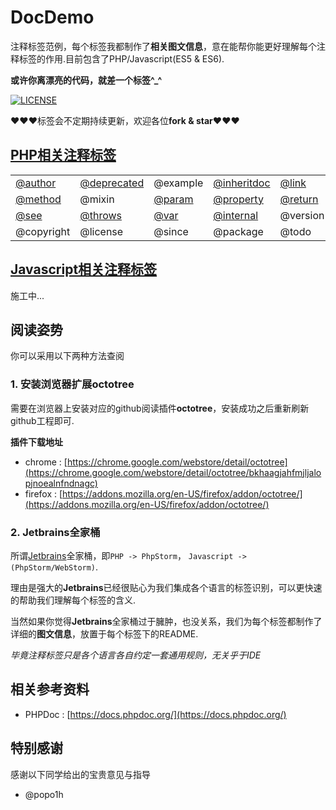 # DocDemo

<!-- 
* [English version](./README_EN.md)
-->

注释标签范例，每个标签我都制作了**相关图文信息**，意在能帮你能更好理解每个注释标签的作用.目前包含了PHP/Javascript(ES5 & ES6).

**或许你离漂亮的代码，就差一个标签^_^**

[![LICENSE](https://img.shields.io/badge/license-MIT-blue.svg?style=flat-square)](https://github.com/yinggaozhen/doc-demo/blob/master/LICENSE)

:heart::heart::heart:标签会不定期持续更新，欢迎各位**fork & star**:heart::heart::heart:

## [PHP相关注释标签](https://github.com/yinggaozhen/doc-demo/tree/master/php)

||||||
|---|---|---|---|---|
|[@author](./php/author)|[@deprecated](./php/deprecated)|@example|[@inheritdoc](./php/inheritdoc)|[@link](./php/link)|
|[@method](./php/method)|@mixin|[@param](./php/param)|[@property](./php/property)|[@return](./php/return)|
|[@see](./php/see)|[@throws](./php/throws)|[@var](./php/var)|[@internal](./php/internal)|@version|
| @copyright | @license| @since |@package |@todo |

## [Javascript相关注释标签](https://github.com/yinggaozhen/doc-demo/tree/master/javascript)

施工中...

## 阅读姿势

你可以采用以下两种方法查阅

### 1. 安装浏览器扩展octotree

需要在浏览器上安装对应的github阅读插件**octotree**，安装成功之后重新刷新github工程即可.

**插件下载地址**

- chrome : [https://chrome.google.com/webstore/detail/octotree](https://chrome.google.com/webstore/detail/octotree/bkhaagjahfmjljalopjnoealnfndnagc)
- firefox : [https://addons.mozilla.org/en-US/firefox/addon/octotree/](https://addons.mozilla.org/en-US/firefox/addon/octotree/)

### 2. Jetbrains全家桶

所谓[Jetbrains](https://www.jetbrains.com/)全家桶，即`PHP -> PhpStorm`， `Javascript -> (PhpStorm/WebStorm)`.

理由是强大的**Jetbrains**已经很贴心为我们集成各个语言的标签识别，可以更快速的帮助我们理解每个标签的含义.

当然如果你觉得**Jetbrains**全家桶过于臃肿，也没关系，我们为每个标签都制作了详细的**图文信息**，放置于每个标签下的README.

*毕竟注释标签只是各个语言各自约定一套通用规则，无关乎于IDE* 

## 相关参考资料

- PHPDoc : [https://docs.phpdoc.org/](https://docs.phpdoc.org/)
 
## 特别感谢

感谢以下同学给出的宝贵意见与指导

- @popo1h
